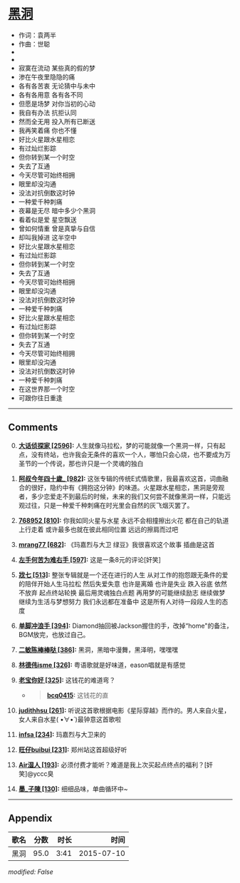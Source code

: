 # [黑洞](https://music.163.com/song?id=33111724)

* 作词：袁两半
* 作曲：世聪
*
*
* 寂寞在流动 某些真的假的梦
* 渗在午夜里隐隐的痛
* 各有各苦衷 无论猜中与未中
* 各有各用意 各有各不同
* 但愿是场梦 对你当初的心动
* 我自有办法 抗拒认同
* 然而全无用 投入所有已断送
* 我再笑着痛 你也不懂
* 好比火星跟水星相恋
* 有过灿烂影踪
* 但你转到某一个时空
* 失去了互通
* 今天尽管可始终相拥
* 眼里却没沟通
* 没法对抗倒数这时钟
* 一种爱千种刺痛
* 夜幕是无尽 暗中多少个黑洞
* 看着似是爱 星空飘送
* 曾如何情重 曾是真挚与自信
* 却叫我掉进 这半空中
* 好比火星跟水星相恋
* 有过灿烂影踪
* 但你转到某一个时空
* 失去了互通
* 今天尽管可始终相拥
* 眼里却没沟通
* 没法对抗倒数这时钟
* 一种爱千种刺痛
* 好比火星跟水星相恋
* 有过灿烂影踪
* 但你转到某一个时空
* 失去了互通
* 今天尽管可始终相拥
* 眼里却没沟通
* 没法对抗倒数这时钟
* 一种爱千种刺痛
* 在这世界那一个时空
* 可跟你往日重逢


---

## Comments
0. **[大话侦探家 \[2596\]](https://music.163.com/#/user/home?id=9552709):** 人生就像马拉松，梦的可能就像一个黑洞一样，只有起点，没有终站，也许我会无条件的喜欢一个人，哪怕只会心烧，也不要成为万圣节的一个传说，那也许只是一个灵魂的独白

1. **[阿叔今年四十歲_ \[982\]](https://music.163.com/#/user/home?id=16535231):** 这张专辑的传统E式情歌里，我最喜欢这首，词曲融合的很好，隐约中有《拥抱这分钟》的味道。火星跟水星相恋，黑洞是旁观者，多少恋爱走不到最后的时候，未来的我们又何尝不就像黑洞一样，只能远观过往，只是一种爱千种刺痛在时光里会自然的灰飞烟灭罢了。

2. **[768952 \[810\]](https://music.163.com/#/user/home?id=276896408):** 你我如同火星与水星 永远不会相撞擦出火花 都在自己的轨道上行走着 或许最多也就在彼此相同位置 远远的擦肩而过吧

3. **[mrang77 \[682\]](https://music.163.com/#/user/home?id=247231565):** 《玛嘉烈与大卫 绿豆》我很喜欢这个故事 插曲是这首

4. **[左手何苦为难右手 \[597\]](https://music.163.com/#/user/home?id=91263331):** 这是一条8元的评论[奸笑]

5. **[戕七 \[513\]](https://music.163.com/#/user/home?id=66064337):** 整张专辑就是一个还在进行的人生  从对工作的抱怨跟无条件的爱的陪伴开始人生马拉松 然后失爱失意 也许是离婚 也许是失业 跌入谷底 依然不放弃 起点终站轮换 最后用灵魂独白点题 再用梦的可能继续励志 继续做梦 继续为生活与梦想努力 我们永远都在准备中 这是所有人对待一段段人生的态度

6. **[单脚冲浪手 \[394\]](https://music.163.com/#/user/home?id=97906079):** Diamond抽回被Jackson握住的手，改掉“home"的备注，BGM放完，也放过自己。

7. **[二敏陈棒棒哒 \[386\]](https://music.163.com/#/user/home?id=64699111):** 黑洞，黑暗中漫舞，黑泽明，嘿嘿嘿

8. **[林德伟isme \[326\]](https://music.163.com/#/user/home?id=38444952):** 粤语歌就是好味道，eason唱就是有感觉

9. **[老宝你好 \[325\]](https://music.163.com/#/user/home?id=110382899):** 这钱花的难道弯？
	* > **[bcq0415](https://music.163.com/#/user/home?id=123777365):** 这钱花的直

10. **[judithhsu \[261\]](https://music.163.com/#/user/home?id=75916374):** 听说这首歌根据电影《星际穿越》而作的。男人来自火星，女人来自水星( •̀∀•́ )最钟意这首歌啦

11. **[infsa \[234\]](https://music.163.com/#/user/home?id=92061878):** 玛嘉烈与大卫来的

12. **[旺仔buibui \[231\]](https://music.163.com/#/user/home?id=119657672):** 郑州站这首超级好听

13. **[Air湿人 \[193\]](https://music.163.com/#/user/home?id=48614199):** 必须付费才能听？难道是我上次买起点终点的福利？[奸笑]@yccc臭 

14. **[墨_子陳 \[130\]](https://music.163.com/#/user/home?id=7629556):** 细细品味，单曲循环中~



---

## Appendix

|歌名|分数|时长|时间|
|:---|:---:|---:|---:|
|黑洞|95.0|3:41|2015-07-10

*modified: False*